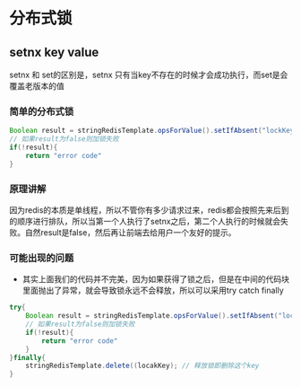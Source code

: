 # 分布式锁

## setnx key value

setnx 和 set的区别是，setnx 只有当key不存在的时候才会成功执行，而set是会覆盖老版本的值

### 简单的分布式锁

```java
Boolean result = stringRedisTemplate.opsForValue().setIfAbsent("lockKey", "zehan");  // 等同于setnx
// 如果result为false则加锁失败
if(!result){
    return "error code"
}
```

### 原理讲解

因为redis的本质是单线程，所以不管你有多少请求过来，redis都会按照先来后到的顺序进行排队，所以当第一个人执行了setnx之后，第二个人执行的时候就会失败。自然result是false，然后再让前端去给用户一个友好的提示。 

### 可能出现的问题

- 其实上面我们的代码并不完美，因为如果获得了锁之后，但是在中间的代码块里面抛出了异常，就会导致锁永远不会释放，所以可以采用try catch finally

```java
try{
    Boolean result = stringRedisTemplate.opsForValue().setIfAbsent("lockKey", "zehan");  // 等同于setnx
    // 如果result为false则加锁失败
    if(!result){
        return "error code"
    }
}finally{
    stringRedisTemplate.delete((locakKey); // 释放锁即删除这个key
}
```

